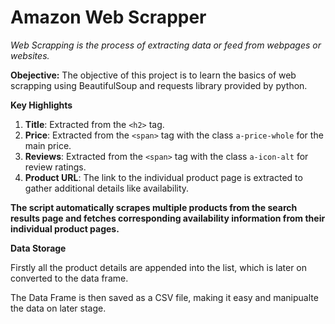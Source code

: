 # Amazon Web Scrapper

*Web Scrapping is the process of extracting data or feed from webpages or websites.*

**Obejective:** The objective of this project is to learn the basics of web scrapping using BeautifulSoup and requests library provided by python. 

**Key Highlights**

1. **Title**: Extracted from the `<h2>` tag.  
2. **Price**: Extracted from the `<span>` tag with the class `a-price-whole` for the main price.  
3. **Reviews**: Extracted from the `<span>` tag with the class `a-icon-alt` for review ratings.  
4. **Product URL**: The link to the individual product page is extracted to gather additional details like availability.

**The script automatically scrapes multiple products from the search results page and fetches corresponding availability information from their individual product pages.**

**Data Storage**

Firstly all the product details are appended into the list, which is later on converted to the data frame.

The Data Frame is then saved as a CSV file, making it easy and manipualte the data on later stage. 

